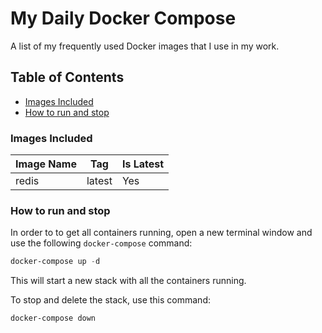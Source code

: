 # My Daily Docker Compose

A list of my frequently used Docker images that I use in my work.

## Table of Contents

+ [Images Included](#images-included)
+ [How to run and stop](#how-to-run-and-stop)

### Images Included

|Image Name|Tag|Is Latest|
|---|---|---|
|redis|latest|Yes|

### How to run and stop

In order to to get all containers running, open a new terminal window and use the following `docker-compose` command:

```powershell
docker-compose up -d
```

This will start a new stack with all the containers running.

To stop and delete the stack, use this command:

```powershell
docker-compose down
```
